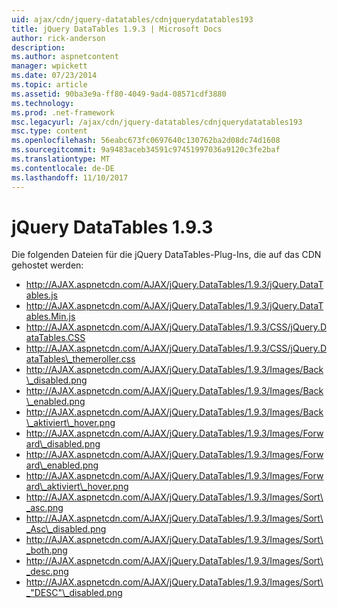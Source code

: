 ```yaml
---
uid: ajax/cdn/jquery-datatables/cdnjquerydatatables193
title: jQuery DataTables 1.9.3 | Microsoft Docs
author: rick-anderson
description: 
ms.author: aspnetcontent
manager: wpickett
ms.date: 07/23/2014
ms.topic: article
ms.assetid: 90ba3e9a-ff80-4049-9ad4-08571cdf3880
ms.technology: 
ms.prod: .net-framework
msc.legacyurl: /ajax/cdn/jquery-datatables/cdnjquerydatatables193
msc.type: content
ms.openlocfilehash: 56eabc673fc0697640c130762ba2d08dc74d1608
ms.sourcegitcommit: 9a9483aceb34591c97451997036a9120c3fe2baf
ms.translationtype: MT
ms.contentlocale: de-DE
ms.lasthandoff: 11/10/2017
---
```

<a name="jquery-datatables-193"></a>jQuery DataTables 1.9.3
====================
Die folgenden Dateien für die jQuery DataTables-Plug-Ins, die auf das CDN gehostet werden:

- http://AJAX.aspnetcdn.com/AJAX/jQuery.DataTables/1.9.3/jQuery.DataTables.js
- http://AJAX.aspnetcdn.com/AJAX/jQuery.DataTables/1.9.3/jQuery.DataTables.Min.js
- http://AJAX.aspnetcdn.com/AJAX/jQuery.DataTables/1.9.3/CSS/jQuery.DataTables.CSS
- http://AJAX.aspnetcdn.com/AJAX/jQuery.DataTables/1.9.3/CSS/jQuery.DataTables\_themeroller.css
- http://AJAX.aspnetcdn.com/AJAX/jQuery.DataTables/1.9.3/Images/Back\_disabled.png
- http://AJAX.aspnetcdn.com/AJAX/jQuery.DataTables/1.9.3/Images/Back\_enabled.png
- http://AJAX.aspnetcdn.com/AJAX/jQuery.DataTables/1.9.3/Images/Back\_aktiviert\_hover.png
- http://AJAX.aspnetcdn.com/AJAX/jQuery.DataTables/1.9.3/Images/Forward\_disabled.png
- http://AJAX.aspnetcdn.com/AJAX/jQuery.DataTables/1.9.3/Images/Forward\_enabled.png
- http://AJAX.aspnetcdn.com/AJAX/jQuery.DataTables/1.9.3/Images/Forward\_aktiviert\_hover.png
- http://AJAX.aspnetcdn.com/AJAX/jQuery.DataTables/1.9.3/Images/Sort\_asc.png
- http://AJAX.aspnetcdn.com/AJAX/jQuery.DataTables/1.9.3/Images/Sort\_Asc\_disabled.png
- http://AJAX.aspnetcdn.com/AJAX/jQuery.DataTables/1.9.3/Images/Sort\_both.png
- http://AJAX.aspnetcdn.com/AJAX/jQuery.DataTables/1.9.3/Images/Sort\_desc.png
- http://AJAX.aspnetcdn.com/AJAX/jQuery.DataTables/1.9.3/Images/Sort\_"DESC"\_disabled.png
